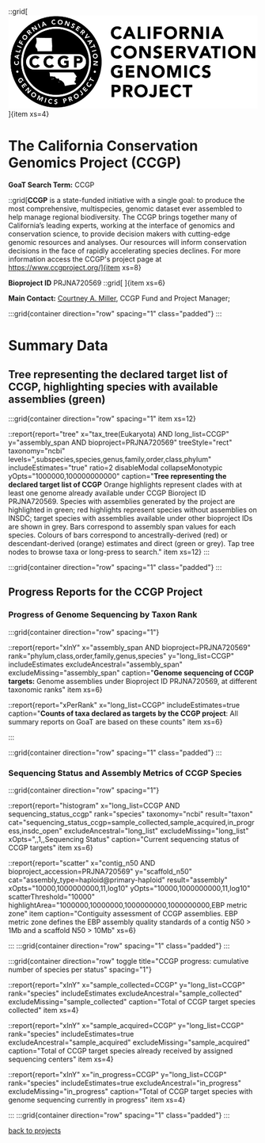 ::grid[![GoaT](/static/images/CCGP.png)]{item xs=4}

# The California Conservation Genomics Project (CCGP)

**GoaT Search Term:** CCGP

::grid[**CCGP** is a state-funded initiative with a single goal: to produce the most comprehensive, multispecies, genomic dataset ever assembled to help manage regional biodiversity. The CCGP brings together many of California’s leading experts, working at the interface of genomics and conservation science, to provide decision makers with cutting-edge genomic resources and analyses. Our resources will inform conservation decisions in the face of rapidly accelerating species declines. For more information access the CCGP's project page at https://www.ccgproject.org/]{item xs=8}

**Bioproject ID** PRJNA720569
::grid[ ]{item xs=6}

**Main Contact:** [Courtney A. Miller](https://www.ccgproject.org/contact), CCGP Fund and Project Manager; 

:::grid{container direction="row" spacing="1" class="padded"}
:::

# Summary Data

## Tree representing the declared target list of CCGP, highlighting species with available assemblies (green)

:::grid{container direction="row" spacing="1" item xs=12}

::report{report="tree" x="tax_tree(Eukaryota) AND long_list=CCGP" y="assembly_span AND bioproject=PRJNA720569" treeStyle="rect" taxonomy="ncbi" levels=",subspecies,species,genus,family,order,class,phylum" includeEstimates="true" ratio=2 disableModal collapseMonotypic yOpts="1000000,100000000000" caption="**Tree representing the declared target list of CCGP** Orange highlights represent clades with at least one genome already available under CCGP Bioroject ID PRJNA720569. Species with assemblies generated by the project are highlighted in green; red highlights represent species without assemblies on INSDC; target species with assemblies available under other bioproject IDs are shown in grey. Bars correspond to assembly span values for each species. Colours of bars correspond to ancestrally-derived (red) or descendant-derived (orange) estimates and direct (green or grey). Tap tree nodes to browse taxa or long-press to search." item xs=12}
:::

:::grid{container direction="row" spacing="1" class="padded"}
:::

## Progress Reports for the CCGP Project

### Progress of Genome Sequencing by Taxon Rank

:::grid{container direction="row" spacing="1"}

::report{report="xInY" x="assembly_span AND bioproject=PRJNA720569" rank="phylum,class,order,family,genus,species" y="long_list=CCGP" includeEstimates excludeAncestral="assembly_span" excludeMissing="assembly_span" caption="**Genome sequencing of CCGP targets:** Genome assemblies under Bioproject ID PRJNA720569, at different taxonomic ranks" item xs=6}

::report{report="xPerRank" x="long_list=CCGP" includeEstimates=true caption="**Counts of taxa declared as targets by the CCGP project**: All summary reports on GoaT are based on these counts" item xs=6}

:::

:::grid{container direction="row" spacing="1" class="padded"}
:::

### Sequencing Status and Assembly Metrics of CCGP Species

:::grid{container direction="row" spacing="1"}

::report{report="histogram" x="long_list=CCGP AND sequencing_status_ccgp" rank="species" taxonomy="ncbi" result="taxon" cat="sequencing_status_ccgp=sample_collected,sample_acquired,in_progress,insdc_open" excludeAncestral="long_list" excludeMissing="long_list" xOpts=",,1,,Sequencing Status" caption="Current sequencing status of CCGP targets" item xs=6}

::report{report="scatter" x="contig_n50 AND bioproject_accession=PRJNA720569" y="scaffold_n50" cat="assembly_type=haploid@primary-haploid" result="assembly" xOpts="10000,1000000000,11,log10" yOpts="10000,1000000000,11,log10" scatterThreshold="10000" highlightArea="1000000,10000000,1000000000,1000000000,EBP metric zone" item caption="Contiguity assessment of CCGP assemblies. EBP metric zone defines the EBP assembly quality standards of a contig N50 > 1Mb and a scaffold N50 > 10Mb" xs=6}

:::
:::grid{container direction="row" spacing="1" class="padded"}
:::

:::grid{container direction="row" toggle title="CCGP progress: cumulative number of species per status" spacing="1"}

::report{report="xInY" x="sample_collected=CCGP" y="long_list=CCGP" rank="species" includeEstimates excludeAncestral="sample_collected" excludeMissing="sample_collected" caption="Total of CCGP target species collected" item xs=4}

::report{report="xInY" x="sample_acquired=CCGP" y="long_list=CCGP" rank="species" includeEstimates=true excludeAncestral="sample_acquired" excludeMissing="sample_acquired" caption="Total of CCGP target species already received by assigned sequencing centers" item xs=4}

::report{report="xInY" x="in_progress=CCGP" y="long_list=CCGP" rank="species" includeEstimates=true excludeAncestral="in_progress" excludeMissing="in_progress" caption="Total of CCGP target species with genome sequencing currently in progress" item xs=4}

:::
:::grid{container direction="row" spacing="1" class="padded"}
:::

[back to projects](/projects)
